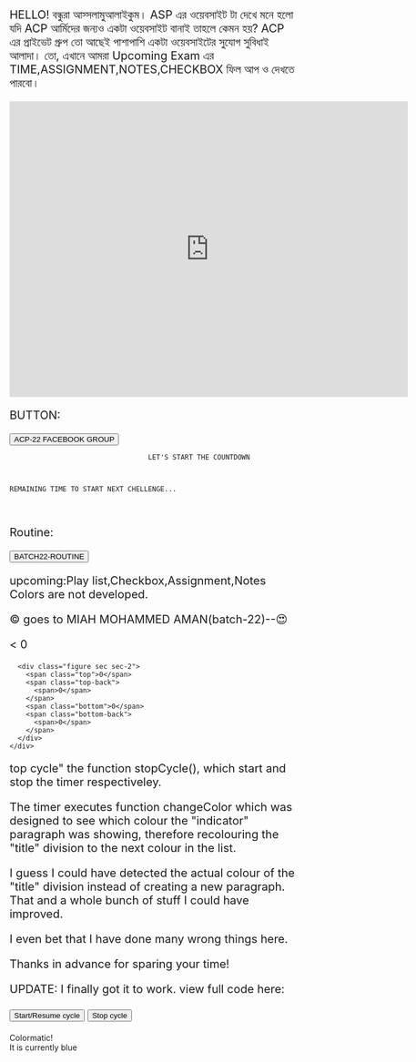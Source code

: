 HELLO! বন্ধুরা আস্সলামুআলাইকুম। ASP এর ওয়েবসাইট টা দেখে মনে হলো যদি ACP আর্মিদের জন্যও একটা ওয়েবসাইট বানাই তাহলে কেমন হয়? ACP এর প্রাইভেট গ্রুপ তো আছেই পাশাপাশি একটা ওয়েবসাইটের সুযোগ সুবিধাই আলাদা। তো, এখানে আমরা Upcoming Exam এর TIME,ASSIGNMENT,NOTES,CHECKBOX ফিল আপ ও দেখতে পারবো।
<iframe src="https://docs.google.com/forms/d/e/1FAIpQLSeMH1WHUQAsDr8rVdTZ3kAuKmIdD2Tlcguq6x_pcYWkjuUsyQ/viewform?embedded=true" width="700" height="520" frameborder="0" marginheight="0" marginwidth="0">Loading…</iframe>


BUTTON:
<form action="https://facebook.com/groups/272368833896163/">
    <input type="submit" value="ACP-22 FACEBOOK GROUP" />
</form>
                                      
                                      LET'S START THE COUNTDOWN 



    REMAINING TIME TO START NEXT CHELLENGE...
    

<html> 
<head> 
<style> 
p { 
  text-align: center; 
  font-size: 20px; 
  font-colour:yellow
} 
</style> 
</head> 
<body> 
<p id="demo"></p> 
<script> 
var deadline = new Date("Feb 7, 2021 11:00:00").getTime(); 
var x = setInterval(function() { 
var now = new Date().getTime(); 
var t = deadline - now; 
var days = Math.floor(t / (1000 * 60 * 60 * 24)); 
var hours = Math.floor((t%(1000 * 60 * 60 * 24))/(1000 * 60 * 60)); 
var minutes = Math.floor((t % (1000 * 60 * 60)) / (1000 * 60)); 
var seconds = Math.floor((t % (1000 * 60)) / 1000); 
document.getElementById("demo").innerHTML = days + "d "  
+ hours + "h " + minutes + "m " + seconds + "s "; 
    if (t < 0) { 
        clearInterval(x); 
        document.getElementById("demo").innerHTML = "EXPIRED"; 
    } 
}, 1000); 
</script> 
  
</body> 
</html> 

Routine:
<form action="https://docs.google.com/spreadsheets/d/1L-sQ5AE6sxePEgZII7Rybxp-dsJdYfmqhm3Lf4FqhtA/edit?usp=drivesdk/">
<input type="submit" value="BATCH22-ROUTINE" />
</form>

upcoming:Play list,Checkbox,Assignment,Notes
Colors are not developed.



© goes to MIAH MOHAMMED AMAN(batch-22)--😍


<        <span class="bottom-back">
          <span>0</span>
        </span>          
      </div>

      <div class="figure sec sec-2">
        <span class="top">0</span>
        <span class="top-back">
          <span>0</span>
        </span>
        <span class="bottom">0</span>
        <span class="bottom-back">
          <span>0</span>
        </span>
      </div>
    </div>
  </div>
</div>



top cycle" the function stopCycle(), which start and stop the timer respectiveley.

The timer executes function changeColor which was designed to see which colour the "indicator" paragraph was showing, therefore recolouring the "title" division to the next colour in the list.

I guess I could have detected the actual colour of the "title" division instead of creating a new paragraph. That and a whole bunch of stuff I could have improved.

I even bet that I have done many wrong things here.

Thanks in advance for sparing your time!

UPDATE: I finally got it to work. view full code here:

<button type="button" onclick="startCycle()">Start/Resume cycle</button>
<button type="button" onclick="stopCycle()">Stop cycle</button>
<div id="title">Colormatic!</div>
It is currently
<span id="indicator">blue</span>

<script>

var timerId;

var ind = document.getElementById("indicator");
var tit = document.getElementById("title");
var color = ["yellow"]

function startCycle() {
    timerId = setInterval(changeColor, 500);
}

function stopCycle() {
    clearInterval(timerId);
    timerId = null;
}

function changeColor() {
    if (ind.innerHTML == 'blue') {
        tit.style.color = 'green';
        ind.innerHTML = 'green';
    }

    else if (ind.innerHTML == "green") {
        tit.style.color = 'yellow';
        ind.innerHTML = "yellow";
    }

    else {
        tit.style.color = 'blue';
        ind.innerHTML = "blue";
    }
}

</script>

<body style="background-color:#FFFF000;">
</body>


<div id="ff-compose"></div>
<script async defer src="https://formfacade.com/include/107577415015131484641/form/1FAIpQLSeMH1WHUQAsDr8rVdTZ3kAuKmIdD2Tlcguq6x_pcYWkjuUsyQ/classic.js?div=ff-compose"></script>








 











  







